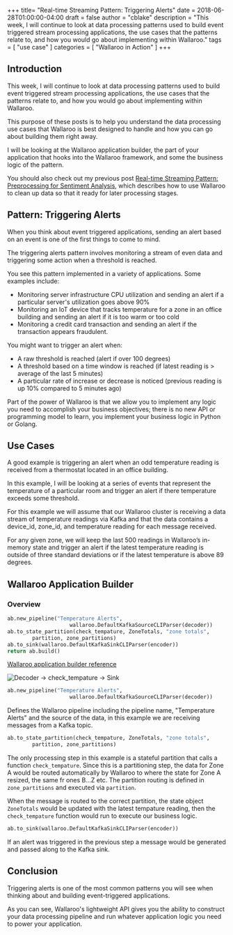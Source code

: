 +++
title= "Real-time Streaming Pattern: Triggering Alerts"
date = 2018-06-28T01:00:00-04:00
draft = false
author = "cblake"
description = "This week, I will continue to look at data processing patterns used to build event triggered stream processing applications, the use cases that the patterns relate to, and how you would go about implementing within Wallaroo."
tags = [
    "use case"
]
categories = [
    "Wallaroo in Action"
]
+++

## Introduction

This week, I will continue to look at data processing patterns used to build event triggered stream processing applications, the use cases that the patterns relate to, and how you would go about implementing within Wallaroo.

This purpose of these posts is to help you understand the data processing use cases that Wallaroo is best designed to handle and how you can go about building them right away.

I will be looking at the Wallaroo application builder, the part of your application that hooks into the Wallaroo framework, and some the business logic of the pattern.

You should also check out my previous post [Real-time Streaming Pattern: Preprocessing for Sentiment Analysis](https://blog.wallaroolabs.com/2018/06/real-time-streaming-pattern-preprocessing-for-sentiment-analysis/), which describes how to use Wallaroo to clean up data so that it ready for later processing stages.


## Pattern: Triggering Alerts

When you think about event triggered applications, sending an alert based on an event is one of the first things to come to mind.

The triggering alerts pattern involves monitoring a stream of even data and triggering some action when a threshold is reached.

You see this pattern implemented in a variety of applications.  Some examples include:

+ Monitoring server infrastructure CPU utilization and sending an alert if a particular server's utilization goes above 90%
+ Monitoring an IoT device that tracks temperature for a zone in an office building and sending an alert if it is too warm or too cold
+ Monitoring a credit card transaction and sending an alert if the transaction appears fraudulent.

You might want to trigger an alert when:

+ A raw threshold is reached (alert if over 100 degrees)
+ A threshold based on a time window is reached (if latest reading is > average of the last 5 minutes)
+ A particular rate of increase or decrease is noticed (previous reading is up 10% compared to 5 minutes ago)

Part of the power of Wallaroo is that we allow you to implement any logic you need to accomplish your business objectives; there is no new API or programming model to learn, you implement your business logic in Python or Golang.



## Use Cases

A good example is triggering an alert when an odd temperature reading is received from a thermostat located in an office building.

In this example, I will be looking at a series of events that represent the temperature of a particular room and trigger an alert if there temperature exceeds some threshold.

For this example we will assume that our Wallaroo cluster is receiving a data stream of temperature readings via Kafka and that the data contains a device_id, zone_id, and temperature reading for each message received.

For any given zone, we will keep the last 500 readings in Wallaroo’s in-memory state and trigger an alert if the latest temperature reading is outside of three standard deviations or if the latest temperature is above 89 degrees.

## Wallaroo Application Builder

### Overview

```python
ab.new_pipeline("Temperature Alerts",
                    wallaroo.DefaultKafkaSourceCLIParser(decoder))
ab.to_state_partition(check_tempature, ZoneTotals, "zone totals",
        partition, zone_partitions)
ab.to_sink(wallaroo.DefaultKafkaSinkCLIParser(encoder))
return ab.build()
```

[Wallaroo application builder reference](https://docs.wallaroolabs.com/book/python/api.html#applicationbuilder)

![Decoder -> check_tempature -> Sink](/images/post/real-time-streaming-pattern-triggering-alerts/image1.png)


```python
ab.new_pipeline("Temperature Alerts",
                    wallaroo.DefaultKafkaSourceCLIParser(decoder))
```

Defines the Wallaroo pipeline including the pipeline name, "Temperature Alerts" and the source of the data, in this example we are receiving messages from a Kafka topic.

```python
ab.to_state_partition(check_tempature, ZoneTotals, "zone totals",
        partition, zone_partitions)
```

The only processing step in this example is a stateful partition that calls a function `check_tempature`. Since this is a partitioning step, the data for Zone A would be routed automatically by Wallaroo to where the state for Zone A resized, the same fr ones B...Z etc. The partition routing is defined in `zone_partitions` and executed via `partition`.

When the message is routed to the correct partition, the state object `ZoneTotals` would be updated with the latest tempature reading, then the `check_tempature` function would run to execute our business logic.

```python
ab.to_sink(wallaroo.DefaultKafkaSinkCLIParser(encoder))
```

If an alert was triggered in the previous step a message would be generated and passed along to the Kafka sink.


## Conclusion
Triggering alerts is one of the most common patterns you will see when thinking about and building event-triggered applications.

As you can see, Wallaroo's lightweight API gives you the ability to construct your data processing pipeline and run whatever application logic you need to power your application.
